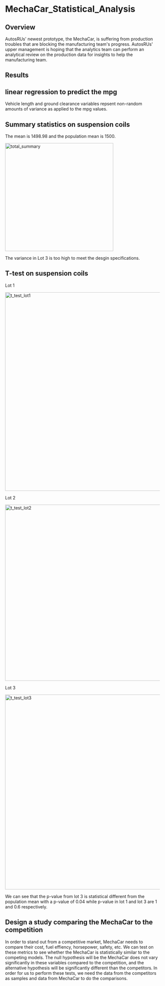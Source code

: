 # MechaCar_Statistical_Analysis
## Overview
AutosRUs' newest prototype, the MechaCar, is suffering from production troubles that are blocking the manufacturing team's progress. AutosRUs' upper management is hoping that the analytics team can perform an analytical review on the production data for insights to help the manufacturing team.

## Results

## linear regression to predict the mpg 

Vehicle length and ground clearance variables repsent non-random amounts of variance as applied to the mpg values.
## Summary statistics on suspension coils
The mean is 1498.98 and the population mean is 1500.

<img width="352" alt="total_summary" src="https://user-images.githubusercontent.com/102785000/180095510-1108c2b2-ebb2-42f4-a4e3-2bc420e9f6d3.png">

The variance in Lot 3 is too high to meet the desgin specifications.
## T-test on suspension coils
Lot 1

<img width="647" alt="t_test_lot1" src="https://user-images.githubusercontent.com/102785000/180095564-953aaf6f-94a7-48f4-9813-1e5650d11a89.png">

Lot 2

<img width="574" alt="t_test_lot2" src="https://user-images.githubusercontent.com/102785000/180095600-26cbe083-e611-45ee-b3a6-4e5cde0aa183.png">

Lot 3

<img width="635" alt="t_test_lot3" src="https://user-images.githubusercontent.com/102785000/180095628-5685f932-baf4-45ca-baa3-5f3d17793428.png">

We can see that the p-value from lot 3 is statistical different from the population mean with a p-value of 0.04 while p-value in lot 1 and lot 3 are 1 and 0.6 respectively.



## Design a study comparing the MechaCar to the competition
In order to stand out from a competitive market, MechaCar needs to compare their cost, fuel effiency, horsepower, safety, etc. We can test on these metrics to see
whether the MechaCar is statistically similar to the competing models. The null hypothesis will be the MechaCar does not vary significantly in these variables compared to the competition, and the alternative hypothesis will be significantly different than the competitors. In order for us to perform these tests, we need the data from the competitors as samples and data from MechaCar to do the comparisons.


